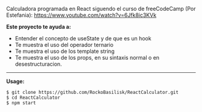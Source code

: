 Calculadora programada en React siguendo el curso de freeCodeCamp (Por Estefania):
https://www.youtube.com/watch?v=6Jfk8ic3KVk

**Este proyecto te ayuda a:**
  * Entender el concepto de useState y de que es un hook
  * Te muestra el uso del operador ternario
  * Te muestra el uso de los template string
  * Te muestra el uso de los props, en su sintaxis normal o en desestructuracion.

****
**Usage:**
```console
$ git clone https://github.com/RockoBasilisk/ReactCalculator.git
$ cd ReactCalculator
$ npm start
```
